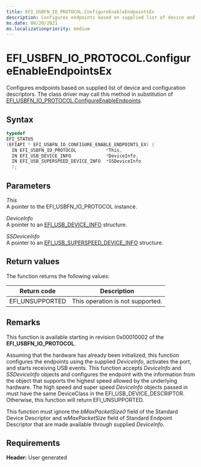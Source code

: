 ```yaml
---
title: EFI_USBFN_IO_PROTOCOL.ConfigureEnableEndpointsEx
description: Configures endpoints based on supplied list of device and configuration descriptors.
ms.date: 08/20/2021
ms.localizationpriority: medium
---
```


# EFI_USBFN_IO_PROTOCOL.ConfigureEnableEndpointsEx

Configures endpoints based on supplied list of device and configuration descriptors. The class driver may call this method in substitution of [EFI_USBFN_IO_PROTOCOL.ConfigureEnableEndpoints](efi-usbfn-io-protocolconfigureenableendpoints.md).

## Syntax

```cpp
typedef
EFI_STATUS
(EFIAPI * EFI_USBFN_IO_CONFIGURE_ENABLE_ENDPOINTS_EX) (
  IN EFI_USBFN_IO_PROTOCOL           *This,
  IN EFI_USB_DEVICE_INFO             *DeviceInfo,
  IN EFI_USB_SUPERSPEED_DEVICE_INFO  *SSDeviceInfo
  );
```

## Parameters

*This*  
A pointer to the EFI_USBFN_IO_PROTOCOL instance.

*DeviceInfo*  
A pointer to an [EFI_USB_DEVICE_INFO](efi-usb-device-info.md) structure.

*SSDeviceInfo*  
A pointer to an [EFI_USB_SUPERSPEED_DEVICE_INFO](efi-usb-superspeed-device-info.md) structure.

## Return values

The function returns the following values:

| Return code | Description |
|--|--|
| EFI_UNSUPPORTED | This operation is not supported. |

## Remarks

This function is available starting in revision 0x00010002 of the **EFI_USBFN_IO_PROTOCOL**.

Assuming that the hardware has already been initialized, this function configures the endpoints using the supplied *DeviceInfo*, activates the port, and starts receiving USB events. This function accepts *DeviceInfo* and *SSDeviceInfo* objects and configures the endpoint with the information from the object that supports the highest speed allowed by the underlying hardware. The high speed and super speed *DeviceInfo* objects passed in must have the same DeviceClass in the EFI_USB_DEVICE_DESCRIPTOR. Otherwise, this function will return EFI_UNSUPPORTED.

This function must ignore the *bMaxPacketSize0* field of the Standard Device Descriptor and *wMaxPacketSize* field of Standard Endpoint Descriptor that are made available through supplied *DeviceInfo*.

## Requirements

**Header:** User generated
